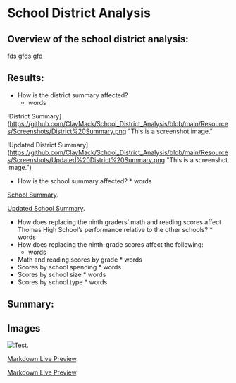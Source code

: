 # School District Analysis



## Overview of the school district analysis:
fds gfds gfd




## Results:

* How is the district summary affected?
    * words 
    
!District Summary]
(https://github.com/ClayMack/School_District_Analysis/blob/main/Resources/Screenshots/District%20Summary.png "This is a screenshot image."

!Updated District Summary](https://github.com/ClayMack/School_District_Analysis/blob/main/Resources/Screenshots/Updated%20District%20Summary.png "This is a screenshot image.")
    
    
*    How is the school summary affected?
    * words
    
    
[School Summary](https://github.com/ClayMack/School_District_Analysis/blob/main/Resources/Screenshots/School%20Summary.png).

[Updated School Summary](https://github.com/ClayMack/School_District_Analysis/blob/main/Resources/Screenshots/Updated%20School%20Summary.png).

*    How does replacing the ninth graders’ math and reading scores affect Thomas High School’s performance relative to the other schools?
    * words
*   How does replacing the ninth-grade scores affect the following:
    * words
*    Math and reading scores by grade
    * words
*    Scores by school spending
    * words
*    Scores by school size
    * words
*    Scores by school type
    * words




## Summary:




## Images

![Test.](/image/sample.png 
"This is a sample image.Test")







[Markdown Live Preview](https://github.com/ClayMack/School_District_Analysis/blob/main/Resources/Screenshots/School%20Summary.png).

[Markdown Live Preview](https://github.com/ClayMack/School_District_Analysis/blob/main/Resources/Screenshots/Updated%20School%20Summary.png).
